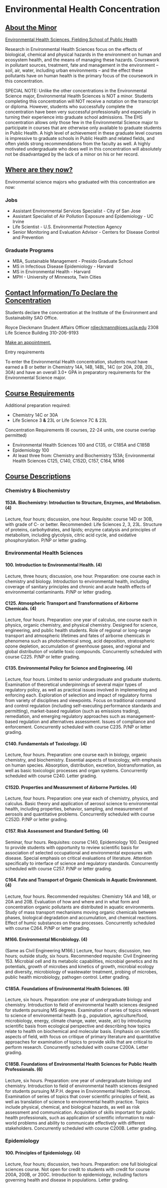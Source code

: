 # Environmental Health Concentration

## [About the Minor](#about-the-minor-1)

[Environmental Health Sciences, Fielding School of Public Health](https://ehs.ph.ucla.edu/pages/)

Research in Environmental Health Sciences focus on the effects of biological, chemical and physical hazards in the environment on human and ecosystem health, and the means of managing these hazards. Coursework in pollutant sources, treatment, fate and management in the environment – soil, air, water, including urban environments – and the effect these pollutants have on human health is the primary focus of the coursework in this concentration.

SPECIAL NOTE: Unlike the other concentrations in the Environmental Science major, Environmental Health Sciences is NOT a minor. Students completing this concentration will NOT receive a notation on the transcript or diploma. However, students who successfully complete the concentration have been very successful professionally and especially in turning their experience into graduate school admissions. The EHS concentration allows only those few in the Environmental Science major to participate in courses that are otherwise only available to graduate students in Public Health. A high level of achievement in these graduate level courses is impressive to graduate schools in Public Health and related fields, and often yields strong recommendations from the faculty as well. A highly motivated undergraduate who does well in this concentration will absolutely not be disadvantaged by the lack of a minor on his or her record.

## [Where are they now?](#where-are-they-now-2)

Environmental science majors who graduated with this concentration are now:

### Jobs

* Assistant Environmental Services Specialist - City of San Jose
* Assistant Specialist of Air Pollution Exposure and Epidemiology - UC Irvine
* Life Scientist - U.S. Environmental Protection Agency
* Senior Monitoring and Evaluation Advisor - Centers for Disease Control and Prevention

### Graduate Programs

* MBA, Sustainable Management - Presido Graduate School
* MS in Infectious Disease Epidemiology - Harvard
* MS in Environmental Health - Harvard
* MPH - University of Minnesota, Twin Cities

## [Contact Information/To Declare the Concentration](#contact-information-to-declare-the-concentration)

Students declare the concentration at the Institute of the Environment and Sustainability SAO Office.

Royce Dieckmann
Student Affairs Officer
rdieckmann@ioes.ucla.edu
2308 Life Science Building
310-206-9193

[Make an appointment.](https://calendly.com/rdieckmann/30min/)

Entry requirements

To enter the Environmental Health concentration, students must have earned a B or better in Chemistry 14A, 14B, 14BL, 14C (or 20A, 20B, 20L, 30A) and have an overall 3.0+ GPA in preparatory requirements for the Environmental Science major.

## [Course Requirements](#course-requirements-2)

Additional preparation required:

* Chemistry 14C or 30A
* Life Science 3 **&** 23L or Life Science 7C & 23L

Concentration Requirements (6 courses, 22-24 units, one course overlap permitted)

* Environmental Health Sciences 100 and C135, or C185A and C185B
* Epidemiology 100
* At least three from: Chemistry and Biochemistry 153A; Environmental Health Sciences C125, C140, C152D, C157, C164, M166

## [Course Descriptions](#course-descriptions-2)

### Chemistry & Biochemistry

#### 153A. Biochemistry: Introduction to Structure, Enzymes, and Metabolism. (4)
Lecture, four hours; discussion, one hour. Requisite: course 14D or 30B, with grade of C- or better. Recommended: Life Sciences 2, 3, 23L. Structure of proteins, carbohydrates, and lipids; enzyme catalysis and principles of metabolism, including glycolysis, citric acid cycle, and oxidative phosphorylation. P/NP or letter grading.

### Environmental Health Sciences

#### 100\. Introduction to Environmental Health. (4)
Lecture, three hours; discussion, one hour. Preparation: one course each in chemistry and biology. Introduction to environmental health, including coverage of sanitary principles and chronic and acute health effects of environmental contaminants. P/NP or letter grading.

#### C125. Atmospheric Transport and Transformations of Airborne Chemicals. (4)
Lecture, four hours. Preparation: one year of calculus, one course each in physics, organic chemistry, and physical chemistry. Designed for science, engineering, and public health students. Role of regional or long-range transport and atmospheric lifetimes and fates of airborne chemicals in phenomena such as photochemical smog, acid deposition, stratospheric ozone depletion, accumulation of greenhouse gases, and regional and global distribution of volatile toxic compounds. Concurrently scheduled with course C225. P/NP or letter grading.

#### C135. Environmental Policy for Science and Engineering. (4)
Lecture, four hours. Limited to senior undergraduate and graduate students. Examination of theoretical underpinnings of several major types of regulatory policy, as well as practical issues involved in implementing and enforcing each. Exploration of selection and impact of regulatory forms from variety of disciplines and viewpoints. Focus on traditional command and control regulation (including self-executing performance standards and permitting), market-based regulation (such as emissions trading), remediation, and emerging regulatory approaches such as management-based regulation and alternatives assessment. Issues of compliance and enforcement. Concurrently scheduled with course C235. P/NP or letter grading.

#### C140. Fundamentals of Toxicology. (4)
Lecture, four hours. Preparation: one course each in biology, organic chemistry, and biochemistry. Essential aspects of toxicology, with emphasis on human species. Absorption, distribution, excretion, biotransformation, as well as basic toxicologic processes and organ systems. Concurrently scheduled with course C240. Letter grading.

#### C152D. Properties and Measurement of Airborne Particles. (4)
Lecture, four hours. Preparation: one year each of chemistry, physics, and calculus. Basic theory and application of aerosol science to environmental health, including properties, behavior, sampling, and measurement of aerosols and quantitative problems. Concurrently scheduled with course C252D. P/NP or letter grading.

#### C157. Risk Assessment and Standard Setting. (4)
Seminar, four hours. Requisites: course C140, Epidemiology 100. Designed to provide students with opportunity to review scientific basis for association of selected occupational and environmental exposures with disease. Special emphasis on critical evaluations of literature. Attention specifically to interface of science and regulatory standards. Concurrently scheduled with course C257. P/NP or letter grading.

#### C164. Fate and Transport of Organic Chemicals in Aquatic Environment. (4)
 Lecture, four hours. Recommended requisites: Chemistry 14A and 14B, or 20A and 20B. Evaluation of how and where and in what form and concentration organic pollutants are distributed in aquatic environments. Study of mass transport mechanisms moving organic chemicals between phases, biological degradation and accumulation, and chemical reactions. Effect of humic substances on these processes. Concurrently scheduled with course C264. P/NP or letter grading.

#### M166. Environmental Microbiology. (4)
(Same as Civil Engineering M166.) Lecture, four hours; discussion, two hours; outside study, six hours. Recommended requisite: Civil Engineering 153. Microbial cell and its metabolic capabilities, microbial genetics and its potentials, growth of microbes and kinetics of growth, microbial ecology and diversity, microbiology of wastewater treatment, probing of microbes, public health microbiology, pathogen control. Letter grading.

#### C185A. Foundations of Environmental Health Sciences. (6)
Lecture, six hours. Preparation: one year of undergraduate biology and chemistry. Introduction to field of environmental health sciences designed for students pursuing MS degrees. Examination of series of topics relevant to science of environmental health (e.g., population, agriculture/food, microbiology, energy, climate change, water, waste, air) by introducing scientific basis from ecological perspective and describing how topics relate to health on biochemical and molecular basis. Emphasis on scientific aspects of field, with focus on critique of primary literature and quantitative approaches for examination of topics to provide skills that are critical to perform research. Concurrently scheduled with course C200A. Letter grading.

#### C185B. Foundations of Environmental Health Sciences for Public Health Professionals. (6)
Lecture, six hours. Preparation: one year of undergraduate biology and chemistry. Introduction to field of environmental health sciences designed for students pursuing M.P.H. degree in Environmental Health Sciences. Examination of series of topics that cover scientific principles of field, as well as translation of science to environmental health practice. Topics include physical, chemical, and biological hazards, as well as risk assessment and communication. Acquisition of skills important for public health professionals, such as application of scientific information to real-world problems and ability to communicate effectively with different stakeholders. Concurrently scheduled with course C200B. Letter grading.

### Epidemiology

#### 100\. Principles of Epidemiology. (4)
Lecture, four hours; discussion, two hours. Preparation: one full biological sciences course. Not open for credit to students with credit for course 200A, 200B, or 200C. Introduction to epidemiology, including factors governing health and disease in populations. Letter grading.

